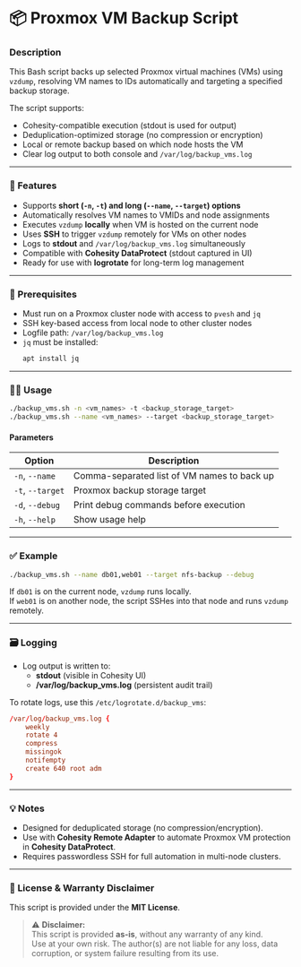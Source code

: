 # 📦 Proxmox VM Backup Script

### Description

This Bash script backs up selected Proxmox virtual machines (VMs) using `vzdump`, resolving VM names to IDs automatically and targeting a specified backup storage.

The script supports:
- Cohesity-compatible execution (stdout is used for output)
- Deduplication-optimized storage (no compression or encryption)
- Local or remote backup based on which node hosts the VM
- Clear log output to both console and `/var/log/backup_vms.log`

---

### 🚀 Features

- Supports **short (`-n`, `-t`) and long (`--name`, `--target`) options**
- Automatically resolves VM names to VMIDs and node assignments
- Executes `vzdump` **locally** when VM is hosted on the current node
- Uses **SSH** to trigger `vzdump` remotely for VMs on other nodes
- Logs to **stdout** and `/var/log/backup_vms.log` simultaneously
- Compatible with **Cohesity DataProtect** (stdout captured in UI)
- Ready for use with **logrotate** for long-term log management

---

### 🔧 Prerequisites

- Must run on a Proxmox cluster node with access to `pvesh` and `jq`
- SSH key-based access from local node to other cluster nodes
- Logfile path: `/var/log/backup_vms.log`
- `jq` must be installed:
  ```bash
  apt install jq
  ```

---

### 🧑‍💻 Usage

```bash
./backup_vms.sh -n <vm_names> -t <backup_storage_target>
./backup_vms.sh --name <vm_names> --target <backup_storage_target>
```

#### Parameters

| Option            | Description                                |
|-------------------|--------------------------------------------|
| `-n`, `--name`     | Comma-separated list of VM names to back up |
| `-t`, `--target`   | Proxmox backup storage target              |
| `-d`, `--debug`    | Print debug commands before execution      |
| `-h`, `--help`     | Show usage help                            |

---

### ✅ Example

```bash
./backup_vms.sh --name db01,web01 --target nfs-backup --debug
```

If `db01` is on the current node, `vzdump` runs locally.  
If `web01` is on another node, the script SSHes into that node and runs `vzdump` remotely.

---

### 🗃️ Logging

- Log output is written to:
  - **stdout** (visible in Cohesity UI)
  - **/var/log/backup_vms.log** (persistent audit trail)

To rotate logs, use this `/etc/logrotate.d/backup_vms`:

```conf
/var/log/backup_vms.log {
    weekly
    rotate 4
    compress
    missingok
    notifempty
    create 640 root adm
}
```

---

### 💡 Notes

- Designed for deduplicated storage (no compression/encryption).
- Use with **Cohesity Remote Adapter** to automate Proxmox VM protection in **Cohesity DataProtect**.
- Requires passwordless SSH for full automation in multi-node clusters.

---

### 📄 License & Warranty Disclaimer

This script is provided under the **MIT License**.

> ⚠️ **Disclaimer:**  
> This script is provided **as-is**, without any warranty of any kind.  
> Use at your own risk. The author(s) are not liable for any loss, data corruption, or system failure resulting from its use.

